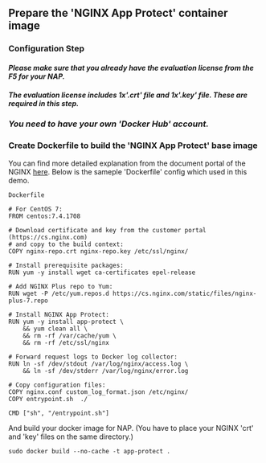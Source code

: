 ## Prepare the 'NGINX App Protect' container image

### Configuration Step
#### *Please make sure that you already have the evaluation license from the F5 for your NAP.* 
#### *The evaluation license includes 1x'.crt' file and 1x'.key' file. These are required in this step.*
### *You need to have your own 'Docker Hub' account.*

### Create Dockerfile to build the 'NGINX App Protect' base image
You can find more detailed explanation from the document portal of the NGINX [here](https://docs.nginx.com/nginx-app-protect/admin-guide/#docker-deployment).
Below is the sameple 'Dockerfile' config which used in this demo. 

```
Dockerfile

# For CentOS 7:
FROM centos:7.4.1708

# Download certificate and key from the customer portal (https://cs.nginx.com)
# and copy to the build context:
COPY nginx-repo.crt nginx-repo.key /etc/ssl/nginx/

# Install prerequisite packages:
RUN yum -y install wget ca-certificates epel-release

# Add NGINX Plus repo to Yum:
RUN wget -P /etc/yum.repos.d https://cs.nginx.com/static/files/nginx-plus-7.repo
    
# Install NGINX App Protect:
RUN yum -y install app-protect \
    && yum clean all \
    && rm -rf /var/cache/yum \
    && rm -rf /etc/ssl/nginx
 
# Forward request logs to Docker log collector:
RUN ln -sf /dev/stdout /var/log/nginx/access.log \
    && ln -sf /dev/stderr /var/log/nginx/error.log
        
# Copy configuration files:
COPY nginx.conf custom_log_format.json /etc/nginx/
COPY entrypoint.sh  ./
    
CMD ["sh", "/entrypoint.sh"] 
```

And build your docker image for NAP. (You have to place your NGINX 'crt' and 'key' files on the same directory.)
```
sudo docker build --no-cache -t app-protect .
```




